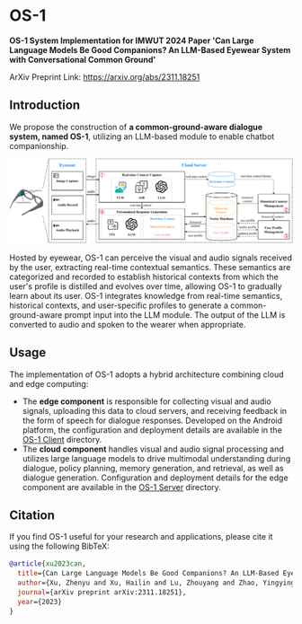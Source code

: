 # OS-1
**OS-1 System Implementation for IMWUT 2024 Paper 'Can Large Language Models Be Good Companions? An LLM-Based Eyewear System with Conversational Common Ground'**

ArXiv Preprint Link: https://arxiv.org/abs/2311.18251

## Introduction
We propose the construction of **a common-ground-aware dialogue system, named OS-1**, utilizing an LLM-based module to enable chatbot companionship. 

![system_framework](assets/system_framework.jpg)


Hosted by eyewear, OS-1 can perceive the visual and audio signals received by the user, extracting real-time contextual semantics. These semantics are categorized and recorded to establish historical contexts from which the user's profile is distilled and evolves over time, allowing OS-1 to gradually learn about its user. OS-1 integrates knowledge from real-time semantics, historical contexts, and user-specific profiles to generate a common-ground-aware prompt input into the LLM module. The output of the LLM is converted to audio and spoken to the wearer when appropriate.


## Usage
The implementation of OS-1 adopts a hybrid architecture combining cloud and edge computing:

* The **edge component** is responsible for collecting visual and audio signals, uploading this data to cloud servers, and receiving feedback in the form of speech for dialogue responses. Developed on the Android platform, the configuration and deployment details are available in the [OS-1 Client](https://github.com/MemX-Research/OS-1/tree/main/OS-1%20Client) directory.
* The **cloud component** handles visual and audio signal processing and utilizes large language models to drive multimodal understanding during dialogue, policy planning, memory generation, and retrieval, as well as dialogue generation. Configuration and deployment details for the edge component are available in the [OS-1 Server](https://github.com/MemX-Research/OS-1/tree/main/OS-1%20Server) directory.


## Citation
If you find OS-1 useful for your research and applications, please cite it using the following BibTeX:
```bibtex
@article{xu2023can,
  title={Can Large Language Models Be Good Companions? An LLM-Based Eyewear System with Conversational Common Ground},
  author={Xu, Zhenyu and Xu, Hailin and Lu, Zhouyang and Zhao, Yingying and Zhu, Rui and Wang, Yujiang and Dong, Mingzhi and Chang, Yuhu and Lv, Qin and Dick, Robert P and others},
  journal={arXiv preprint arXiv:2311.18251},
  year={2023}
}
```